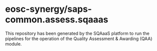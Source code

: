 # eosc-synergy/saps-common.assess.sqaaas
This repository has been generated by the SQAaaS platform to run the pipelines
for the operation of the
Quality Assessment & Awarding (QAA)
module.